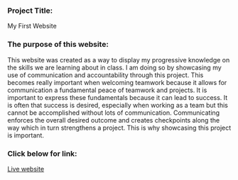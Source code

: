 ### Project Title:
My First Website
### The purpose of this website:
This website was created as a way to display my progressive knowledge on the skills we are learning about in class. I am doing so by showcasing my use of communication and accountability through this project. This becomes really important when welcoming teamwork because it allows for communication a fundamental peace of teamwork and projects. It is important to express these fundamentals because it can lead to success. It is often that success is desired, especially when working as a team but this cannot be accomplished without lots of communication. Communicating enforces the overall desired outcome and creates checkpoints along the way which in turn strengthens a project. This is why showcasing this project is important.
### Click below for link:
[Live website](https://anamcquitty.github.io)